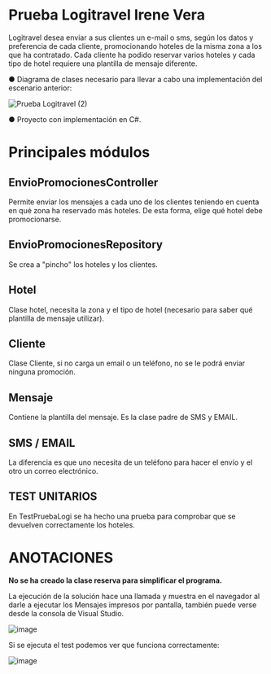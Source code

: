 # Prueba Logitravel Irene Vera
Logitravel desea enviar a sus clientes un e-mail o sms, según los datos y preferencia de cada cliente, promocionando hoteles de la misma zona a los que ha contratado. Cada cliente ha podido reservar varios hoteles y cada tipo de hotel requiere una plantilla de mensaje diferente.

● Diagrama de clases necesario para llevar a cabo una implementación del escenario anterior:

![Prueba Logitravel (2)](https://user-images.githubusercontent.com/44347390/126896177-ce7b044d-d6f7-449e-bbe6-0c4caf1dee45.png)

● Proyecto con implementación en C#.

# Principales módulos
## EnvioPromocionesController

Permite enviar los mensajes a cada uno de los clientes teniendo en cuenta en qué zona ha reservado más hoteles. De esta forma, elige qué hotel debe promocionarse.

## EnvioPromocionesRepository

Se crea a "pincho" los hoteles y los clientes.

## Hotel

Clase hotel, necesita la zona y el tipo de hotel (necesario para saber qué plantilla de mensaje utilizar).

## Cliente

Clase Cliente, si no carga un email o un teléfono, no se le podrá enviar ninguna promoción.

## Mensaje

Contiene la plantilla del mensaje. Es la clase padre de SMS y EMAIL.

## SMS / EMAIL

La diferencia es que uno necesita de un teléfono para hacer el envío y el otro un correo electrónico.

## TEST UNITARIOS

En TestPruebaLogi se ha hecho una prueba para comprobar que se devuelven correctamente los hoteles.

# ANOTACIONES

**No se ha creado la clase reserva para simplificar el programa.**

La ejecución de la solución hace una llamada y muestra en el navegador al darle a ejecutar los Mensajes impresos por pantalla, también puede verse desde la consola de Visual Studio.

![image](https://user-images.githubusercontent.com/44347390/126870866-5f820108-007e-4fe7-9aa9-2c999a174094.png)


Si se ejecuta el test podemos ver que funciona correctamente:

![image](https://user-images.githubusercontent.com/44347390/126870861-1dbdab24-eeec-473c-a9f4-7549226fa26d.png)
